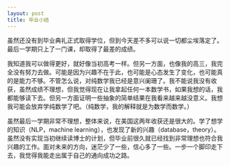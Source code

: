 ```yaml
---
layout: post
title: 毕业小结
---
```


<div id="msgcns!69613C2A7BC15895!152" class="bvMsg"><p>虽然还没有到毕业典礼正式取得学位，但到今天差不多可以说一切都尘埃落定了。最后一学期只上了一门课，却取得了最差的成绩。</p>
<p>我知道我可以做得更好，就好像当初高考一样。但另一方面，也像我的高三，我完全没有努力去做。可能是因为兴趣不在于此，也可能是心态发生了变化，也可能真的是能力不够。不管怎么说，对纯数学我已经是意兴阑珊了。我不能说我没有收获，虽然成绩不理想，但我觉得现在让我拿起任何一本数学书，如果我想的话，我都能够读下去。但另一方面证明一些抽象的简单结果在我看来越来越没意义。我想我可能会放弃学纯数学了吧。（纯数学，我的解释就是为数学而数学。）</p>
<p>虽然最后一学期非常不理想，整体来说，在美国这两年收获还是很大的。学了想学的知识（NLP，machine learning），也发现了新的兴趣（database，theory）。虽然没有实现当初继续读博士的计划，但毕业前很久就已经找到非常理想也符合我兴趣的工作。面对未来的方向，迷茫少了一些，信心多了一些。一步一个脚印走下去，我觉得我能走出属于自己的通向成功之路。</p></div>